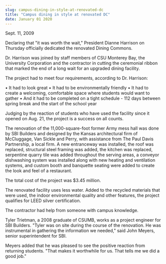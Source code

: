 ```yaml
---
slug: campus-dining-in-style-at-renovated-dc
title: "Campus dining in style at renovated DC"
date: January 01 2020
---
```


 
<p>Sept. 11, 2009</p>
<p>
  Declaring that "it was worth the wait," President Dianne Harrison on Thursday
  officially dedicated the renovated Dining Commons.
</p>
<p>
  Dr. Harrison was joined by staff members of CSU Monterey Bay, the University
  Corporation and the contractor in cutting the ceremonial ribbon that marked
  the end of a long wait for an upgraded dining facility.
</p>
<p>The project had to meet four requirements, according to Dr. Harrison:</p>
<p>
  • It had to look great • It had to be environmentally friendly • It had to
  create a welcoming, comfortable space where students would want to gather •
  And it had to be completed on a tight schedule - 112 days between spring break
  and the start of the school year
</p>
<p>
  Judging by the reaction of students who have used the facility since it opened
  on Aug. 21, the project is a success on all counts.
</p>
<p>
  The renovation of the 11,000-square-foot former Army mess hall was done by SBI
  Builders and designed by the Kansas architectural firm of McCluggage, Van
  Sickle and Perry, with assistance from The Paul Davis Partnership, a local
  firm. A new entranceway was installed, the roof was replaced, structural steel
  framing was added, the kitchen was replaced, serpentine quarry tile was added
  throughout the serving areas, a conveyor dishwashing system was installed
  along with new heating and ventilation systems, and custom booth and banquette
  seating were added to create the look and feel of a restaurant.
</p>
<p>The total cost of the project was $3.45 million.</p>
<p>
  The renovated facility uses less water. Added to the recycled materials that
  were used, the indoor environmental quality and other features, the project
  qualifies for LEED silver certification.
</p>
<p>The contractor had help from someone with campus knowledge.</p>
<p>
  Tyler Trietman, a 2008 graduate of CSUMB, works as a project engineer for SBI
  Builders. "Tyler was on site during the course of the renovation. He was
  instrumental in gathering the information we needed," said John Meyers, senior
  superintendent for SBI.
</p>
<p>
  Meyers added that he was pleased to see the positive reaction from returning
  students. "That makes it worthwhile for us. That tells me we did a good job."
</p>
 
